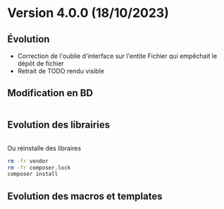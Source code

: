 Version 4.0.0 (18/10/2023)
====

Évolution
---
- Correction de l'oublie d'interface sur l'entite Fichier qui empêchait le dépôt de fichier
- Retrait de TODO rendu visible


Modification en BD
---

```postgresql
```

Evolution des librairies
---



```bash
```

Ou réinstalle des libraires
```bash
rm -fr vendor
rm -fr composer.lock
composer install
```

Evolution des macros et templates
---
